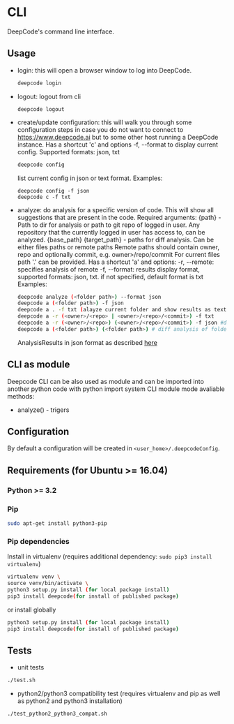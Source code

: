 # CLI

DeepCode's command line interface.

## Usage

- login: this will open a browser window to log into DeepCode.
  ```bash
  deepcode login
  ```
- logout: logout from cli
  ```
  deepcode logout
  ```
- create/update configuration: this will walk you through some configuration steps in case you do not want to connect to
  https://www.deepcode.ai but to some other host running a DeepCode instance.
  Has a shortcut 'c' and options -f, --format to display current config. Supported formats: json, txt
  ```bash
  deepcode config
  ```
  list current config in json or text format. Examples:
  ```
  deepcode config -f json
  deepcode c -f txt
  ```
- analyze: do analysis for a specific version of code. This will show all suggestions that are present in the code.
  Required arguments:
  {path} - Path to dir for analysis or path to git repo of logged in user. Any repository that the currently logged in user has access to, can be analyzed.
  {base_path} {target_path} - paths for diff analysis. Can be either files paths or remote paths
  Remote paths should contain owner, repo and optionally commit, e.g. owner>/repo/commit
  For current files path '.' can be provided.
  Has a shortcut 'a' and options:
  -r, --remote: specifies analysis of remote
  -f, --format: results display format, supported formats: json, txt. if not specified, default format is txt
  Examples:

  ```bash
  deepcode analyze (<folder path>) --format json
  deepcode a (<folder path>) -f json
  deepcode a . -f txt (alayze current folder and show results as text)
  deepcode a -r (<owner>/<repo> | <owner>/<repo>/<commit>) -f txt
  deepcode a -r (<owner>/<repo>) (<owner>/<repo>/<commit>) -f json #diff analysis of remote bundles
  deepcode a (<folder path>) (<folder path>) # diff analysis of folders

  ```

  AnalysisResults in json format as described [here](https://www.deepcode.ai/docs/REST%20APIs%2FBundles)

## CLI as module

Deepcode CLI can be also used as module and can be imported into another python code with python import system
CLI module mode avaliable methods:

- analyze() - trigers

## Configuration

By default a configuration will be created in `<user_home>/.deepcodeConfig`.

## Requirements (for Ubuntu >= 16.04)

### Python >= 3.2

### Pip

```bash
sudo apt-get install python3-pip
```

### Pip dependencies

Install in virtualenv (requires additional dependency: `sudo pip3 install virtualenv`)

```bash
virtualenv venv \
source venv/bin/activate \
python3 setup.py install (for local package install)
pip3 install deepcode(for install of published package)
```

or install globally

```bash
python3 setup.py install (for local package install)
pip3 install deepcode(for install of published package)
```

## Tests

- unit tests

```bash
./test.sh
```

- python2/python3 compatibility test (requires virtualenv and pip as well as python2 and python3 installation)

```bash
./test_python2_python3_compat.sh
```
